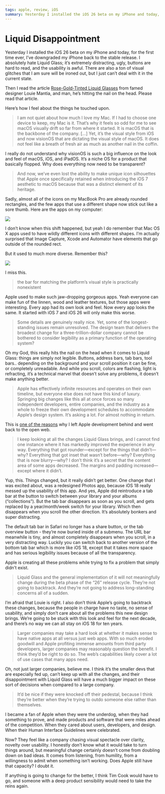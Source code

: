 ```yaml
---
tags: apple, review, iOS
summary: Yesterday I installed the iOS 26 beta on my iPhone and today, for the first time ever, I’ve downgraded my iPhone back to the stable release.
---
```


# Liquid Disappointment

Yesterday I installed the iOS 26 beta on my iPhone and today, for the first time ever, I’ve downgraded my iPhone back to the stable release. I absolutely hate Liquid Glass; it’s extremely distracting, ugly, buttons are hard to read, and the usability is awful. There are also a ton of visual glitches that I am sure will be ironed out, but I just can’t deal with it in the current state.

Then I read the article [Rose-Gold-Tinted Liquid Glasses](https://lmnt.me/blog/rose-gold-tinted-liquid-glasses.html) from famed designer Louie Mantia, and man, he’s hitting the nail on the head. Please read that article.

Here’s how I feel about the things he touched upon.

> I am not quiet about how much I love my Mac. If I had to choose one device to keep, my Mac is it. That’s why it feels so odd for me to see macOS visually drift so far from where it started. It is macOS that is the backbone of the company. [...] Yet, it’s the visual style from iOS and now visionOS that are dictating the visual style of macOS. It does not feel like a breath of fresh air as much as another nail in the coffin.

I really do not understand why visionOS is such a big influence on the look and feel of macOS, iOS, and iPadOS. It’s a niche OS for a product that basically flopped. Why does everything now need to be transparent?

> And now, we’ve even lost the ability to make unique icon silhouettes that Apple once specifically retained when introducing the iOS 7 aesthetic to macOS because that was a distinct element of its heritage.

Sadly, almost all of the icons on my MacBook Pro are already rounded rectangles, and the few apps that use a different shape now stick out like a sore thumb. Here are the apps on my computer:

![](/articles/images/app-icons.png)

I don’t know when this shift happened, but yeah I do remember that Mac OS X apps used to have wildly different icons with different shapes. I’m actually surprised that Image Capture, Xcode and Automator have elements that go outside of the rounded rect.

But it used to much more diverse. Remember this?

![](/articles/images/mavericks-dock.png)

I miss this.

> the bar for matching the platform’s visual style is practically nonexistent

Apple used to make such jaw-dropping gorgeous apps. Yeah everyone can make fun of the linnen, wood and leather textures, but those apps were interesting. Every app had its own look and feel. Now every app looks the same. It started with iOS 7 and iOS 26 will only make this worse.

> Some details are genuinely really nice. Yet, some of the longest-standing issues remain unresolved. The design team that delivers the broadest change for a three-trillion-dollar company cannot be bothered to consider legibility as a primary function of the operating system?

Oh my God, this really hits the nail on the head when it comes to Liquid Glass: things are simply not legible. Buttons, address bars, tab bars, tool bars.. depending on the background and your scroll position it can be fine, or completely unreadable. And while you scroll, colors are flashing, light is refracting, it’s a technical marvel that doesn’t solve any problems, it doesn’t make anything better.

> Apple has effectively infinite resources and operates on their own timeline, but everyone else does not have this kind of luxury. Springing big changes like this all at once forces so many independent developers, entire companies, and the industry as a whole to freeze their own development schedules to accommodate Apple’s design system. It’s asking a lot. For almost nothing in return.

This is [one of the reasons](/articles/2025/thoughts-on-apple/) why I left Apple development behind and went back to the open web. 

> I keep looking at all the changes Liquid Glass brings, and I cannot find one instance where it has markedly improved the experience in any way. Everything that got rounder—except for the things that didn’t—why? Everything that got inset that wasn’t before—why? Everything that is now blurry—why? I don’t think it’s a secret that the content area of some apps decreased. The margins and padding increased—except where it didn’t.

Yup, this. Things changed, but it really didn’t get better. One change that I was excited about, was a redesigned Photos app, because iOS 18 really messed up the usability of this app. And yes, Apple did reintroduce a tab bar at the button to switch between your library and your albums (“collections”). But the tab bar disappears as soon as you scroll, and gets replaced by a year/month/week switch for your library. Which then disappears when you scroll the other direction. It’s absolutely bonkers and super distracting.

The default tab bar in Safari no longer has a share button, or the tab overview button - they’re now buried inside of a submenu. The URL bar meanwhile is tiny, and almost completely disappears when you scroll, in a very distracting way. Luckily you can switch back to another version of the bottom tab bar which is more like iOS 18, except that it takes more space and has serious legibility issues because of all the transparency.

Apple is creating all these problems while trying to fix a problem that simply didn’t exist.

> Liquid Glass and the general implementation of it will not meaningfully change during the beta phase of the “26” release cycle. They’re not going to backtrack. And they’re not going to address long-standing concerns all of a sudden.

I’m afraid that Louie is right. I also don’t think Apple’s going to backtrack these changes, because the people in charge have no taste, no sense of usability, and simply don’t care about all the problems this new design brings. We’re going to be stuck with this look and feel for the next decade, and there’s no way we can all stay on iOS 18 for ten years.

> Larger companies may take a hard look at whether it makes sense to have native apps at all versus just web apps. With so much eroded goodwill and Apple profiting immense amounts from third party developers, larger companies may reasonably question the benefit. I think they’d be right to do so. The web’s capabilities likely cover a lot of use cases that many apps need.

Oh, not just larger companies, believe me. I think it’s the smaller devs that are especially fed up, can’t keep up with all the changes, and their disappointment with Liquid Glass will have a much bigger impact on these sort of decisions when compared to a large company.

> It’d be nice if they were knocked off their pedestal, because I think they’re better when they’re trying to outdo someone else rather than themselves.

I became a fan of Apple when they were the underdog, when they had something to prove, and made products and software that were miles ahead of the competition. When they cared about users, developers, and design. When their Human Interface Guidelines were celebrated.

Now? They feel like a company chasing visual spectacle over clarity, novelty over usability. I honestly don’t know what it would take to turn things around, but meaningful change certainly doesn’t come from doubling down on bad ideas. It comes from listening, from humility, from a willingness to admit when something isn’t working. Does Apple still have that capacity? I doubt it.

If anything is going to change for the better, I think Tim Cook would have to go, and someone with a deep product sensibility would need to take the reins again.
